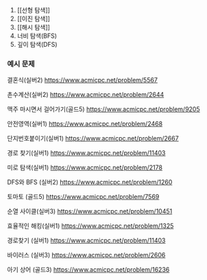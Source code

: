 1. [[선형 탐색]]
2. [[이진 탐색]]
3. [[해시 탐색]]
4. 너비 탐색(BFS)
5. 깊이 탐색(DFS)

### 예시 문제


결혼식(실버2)
https://www.acmicpc.net/problem/5567

촌수계산(실버2)
https://www.acmicpc.net/problem/2644

맥주 마시면서 걸어가기(골드5)
https://www.acmicpc.net/problem/9205

안전영역(실버1)
https://www.acmicpc.net/problem/2468

단지번호붙이기(실버1)
https://www.acmicpc.net/problem/2667

경로 찾기(실버1)
https://www.acmicpc.net/problem/11403

미로 탐색(실버1)
https://www.acmicpc.net/problem/2178

DFS와 BFS (실버2)
https://www.acmicpc.net/problem/1260

토마토 (골드5)
https://www.acmicpc.net/problem/7569

순열 사이클(실버3)
https://www.acmicpc.net/problem/10451

효율적인 해킹(실버1)
https://www.acmicpc.net/problem/1325

경로찾기 (실버1)
https://www.acmicpc.net/problem/11403

바이러스 (실버3)
https://www.acmicpc.net/problem/2606

아기 상어 (골드3)
https://www.acmicpc.net/problem/16236